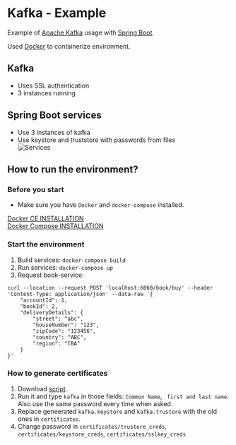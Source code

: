 # Kafka - Example

Example of [Apache Kafka](https://kafka.apache.org/) usage with [Spring Boot](https://projects.spring.io/spring-boot/).
 
Used [Docker](https://www.docker.com/) to containerize environment.  

## Kafka
* Uses SSL authentication
* 3 instances running

## Spring Boot services
* Use 3 instances of kafka
* Use keystore and truststore with passwords from files  
![Services](https://user-images.githubusercontent.com/15820051/91637457-2ca88d80-e9ce-11ea-8f80-ef54087eead1.png)

## How to run the environment?

### Before you start
* Make sure you have `Docker` and `docker-compose` installed.

[Docker CE INSTALLATION](https://docs.docker.com/install/linux/docker-ce/ubuntu/)  
[Docker Compose INSTALLATION](https://docs.docker.com/compose/install/#prerequisites)

### Start the environment
1. Build services:
    `docker-compose build`
2. Run services:
    `docker-compose up`
3. Request book-service:

``` 
curl --location --request POST 'localhost:6060/book/buy' --header 'Content-Type: application/json' --data-raw '{
	"accountId": 1,
	"bookId": 2,
	"deliveryDetails": {
		"street": "abc",
		"houseNumber": "123",
		"zipCode": "123456",
		"country": "ABC",
		"region": "CBA"
	}
}'
```

### How to generate certificates
1. Download [script](https://github.com/confluentinc/confluent-platform-security-tools/blob/master/kafka-generate-ssl.sh).
2. Run it and type `kafka` in those fields: `Common Name`, ` first and last name`. Also use the same password every time when asked.
3. Replace geneerated `kafka.keystore` and `kafka.trustore` with the old ones in `certificates`.
4. Change password in `certificates/trustore_creds`, `certificates/keystore_creds`, `certificates/sslkey_creds`

